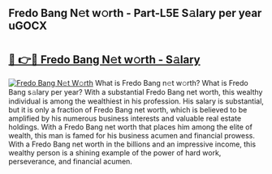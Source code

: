 ## Fredo Bang N𝚎t w𝚘rth - Part-L5E S𝚊lary per year uGOCX

# <h2><a href="http://gc1d39.nevu.top/?p=Fredo+Bang">🔗 👉🔴 Fredo Bang N𝚎t w𝚘rth - S𝚊lary</a></h2>

[![Fredo Bang N𝚎t W𝚘rth](https://i.imgur.com/Oavwk0R.jpeg)](http://gc1d39.nevu.top/?p=Fredo+Bang)
What is Fredo Bang n𝚎t w𝚘rth? What is Fredo Bang s𝚊lary per year?
With a substantial Fredo Bang net worth, this wealthy individual is among the wealthiest in his profession. His salary is substantial, but it is only a fraction of Fredo Bang net worth, which is believed to be amplified by his numerous business interests and valuable real estate holdings. With a Fredo Bang net worth that places him among the elite of wealth, this man is famed for his business acumen and financial prowess. With a Fredo Bang net worth in the billions and an impressive income, this wealthy person is a shining example of the power of hard work, perseverance, and financial acumen.
